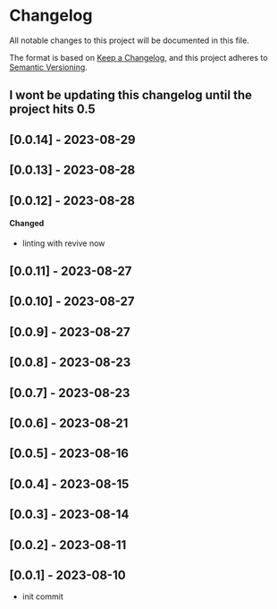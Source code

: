 # Changelog

All notable changes to this project will be documented in this file.

The format is based on [Keep a Changelog](https://keepachangelog.com/en/1.0.0/),
and this project adheres to [Semantic Versioning](https://semver.org/spec/v2.0.0.html).

## I wont be updating this changelog until the project hits 0.5

## [0.0.14] - 2023-08-29

## [0.0.13] - 2023-08-28

## [0.0.12] - 2023-08-28

#### Changed

- linting with revive now

## [0.0.11] - 2023-08-27

## [0.0.10] - 2023-08-27

## [0.0.9] - 2023-08-27

## [0.0.8] - 2023-08-23

## [0.0.7] - 2023-08-23

## [0.0.6] - 2023-08-21

## [0.0.5] - 2023-08-16

## [0.0.4] - 2023-08-15

## [0.0.3] - 2023-08-14

## [0.0.2] - 2023-08-11

## [0.0.1] - 2023-08-10

- init commit
